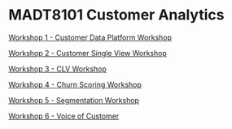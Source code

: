 # MADT8101 Customer Analytics
[Workshop 1 - Customer Data Platform Workshop](https://github.com/rindfleisch/MADT8101_Customer_analytics/tree/main/Workshop%201%20Customer%20Data%20Platform(CDP))

[Workshop 2 - Customer Single View Workshop](https://github.com/rindfleisch/MADT8101_Customer_analytics/tree/main/Workshop%202%20Customer%20Single%20View)

[Workshop 3 - CLV Workshop](https://github.com/rindfleisch/MADT8101_Customer_analytics/tree/main/Workshop%203%20Customer%20Lifetime%20Value(CLV)) 

[Workshop 4 - Churn Scoring Workshop](https://github.com/rindfleisch/MADT8101_Customer_analytics/tree/main/Workshop%204%20Churn%20Prediction)

[Workshop 5 - Segmentation Workshop](https://github.com/rindfleisch/MADT8101_Customer_analytics/tree/main/Workshop%205%20Customer%20Segmentation) 

[Workshop 6 - Voice of Customer](https://github.com/rindfleisch/MADT8101_Customer_analytics/tree/main/Workshop%206%20Voice%20of%20Customer)
